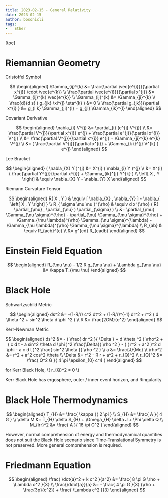 ```yaml
---
title: 2023-02-15 - General Relativity
date: 2023-02-15
author: bosonicli
tags:
-   Ether
---
```


[toc]

# Riemannian Geometry

Cristoffel Symbol

$$
\begin{aligned}
    \Gamma_{ij}^{k} &= \frac{\partial \vec{e^{i}}}{\partial x^{j}} \cdot \vec{e^{k}}    \\
    \frac{\partial \vec{e^{i}}}{\partial x^{j}} &= \Gamma_{ij}^{k} \vec{e^{k}}  \\
    \Gamma_{ij}^{k} &= \Gamma_{ji}^{k}  \\
    \frac{d}{d s} ( g_{jk} \xi^{j} \eta^{k} ) &= 0  \\
    \frac{\partial g_{jk}}{\partial x^{i} } &= g_{l k} \Gamma_{ji}^{l} + g_{jl} \Gamma_{ik}^{l}
\end{aligned}
$$

Covariant Derivative

$$
\begin{aligned}
    \nabla_{i} V^{j} &= \partial_{i} (e^{j} V^{j})  \\
    &= \frac{\partial V^{j}}{\partial x^{i}} e^{j} + \frac{\partial e^{j}}{\partial x^{i}} V^{j}    \\
    &= \frac{\partial V^{j}}{\partial x^{i}} e^{j} + \Gamma_{ji}^{k} e^{k} V^{j}    \\
    &= ( \frac{\partial V^{j}}{\partial x^{i}} + \Gamma_{k i}^{j} V^{k} ) e^{j}
\end{aligned}
$$

Lee Bracket

$$
\begin{aligned}
    ( \nabla_{X} Y )^{j} &= X^{i} ( \nabla_{i} Y )^{j}  \\
    &= X^{i} ( \frac{\partial Y^{j}}{\partial x^{i}} + \Gamma_{ik}^{j} Y^{k} )  \\
    \left[ X , Y \right] & \equiv \nabla_{X} Y - \nabla_{Y} X
\end{aligned}
$$

Riemann Curvature Tensor

$$
\begin{aligned}
    R( X , Y ) & \equiv [ \nabla_{X} , \nabla_{Y} ] - \nabla_{ \left[ X , Y \right] }   \\
    R_{ \sigma \mu \nu }^{\rho} & \equiv d x^{\rho} ( R( \partial_{\mu} , \partial_{\nu} ) \partial_{\sigma} )  \\
    &= \partial_{\mu} \Gamma_{\nu \sigma}^{\rho} - \partial_{\nu} \Gamma_{\mu \sigma}^{\rho} + \Gamma_{\mu \lambda}^{\rho} \Gamma_{\nu \sigma}^{\lambda} - \Gamma_{\nu \lambda}^{\rho} \Gamma_{\mu \sigma}^{\lambda}    \\
    R_{ab} & \equiv R_{acb}^{c} \\
    &= g^{cd} R_{cadb}
\end{aligned}
$$

# Einstein Field Equation

$$
\begin{aligned}
    R_{\mu \nu} - 1/2 R g_{\mu \nu} + \Lambda g_{\mu \nu} &= \kappa T_{\mu \nu}
\end{aligned}
$$

# Black Hole

Schwartzschild Metric

$$
\begin{aligned}
    ds^2 &= -(1-R/r) c^2 dt^2 + (1-R/r)^{-1} dr^2 + r^2 ( d \theta ^2 + sin^2 \theta d \phi ^2 )    \\
    R &= \frac{2GM}{c^2}
\end{aligned}
$$

Kerr-Newman Metric

$$
\begin{aligned}
    ds^2 &= - ( \frac{ dr ^2 }{ \Delta } + d \theta ^2 ) \rho^2 + ( c d t - a sin^2 \theta d \phi )^2 \frac{\Delta}{ \rho ^2 } - ( ( r^2 + a^2 )^2 d \phi - a c d t )^2 \frac{ sin^2 \theta }{ \rho ^2 }    \\
    a &= \frac{J}{Mc}   \\
    \rho^2 &= r^2 + a^2 cos^2 \theta    \\
    \Delta &= r^2 - R r + a^2 + r_{Q}^2 \\
    r_{Q}^2 &= \frac{ Q^2 G }{ 4 \pi \epsilon_{0} c^4 }
\end{aligned}
$$

for Kerr Black Hole, \\( r_{Q}^2 = 0 \\)

Kerr Black Hole has ergosphere, outer / inner event horizon, and Ringularity

# Black Hole Thermodynamics

$$
\begin{aligned}
    T_{H} &= \frac{ \kappa }{ 2 \pi }   \\
    S_{H} &= \frac{ A }{ 4 G }  \\
    \delta M &= T_{H} \delta S_{H} + \Omega_{H} \delta J + \Phi \delta Q    \\
    M_{irr}^2 &= \frac{ A }{ 16 \pi G^2 }
\end{aligned}
$$

However, normal comprehension of energy and thermodynamical quantities does not suit the Black Hole scenario since Time-Translational Symmetry is not preserved. More general comprehension is required.

# Friedmann Equation

$$
\begin{aligned}
    \frac{ \dot{a}^2 + k c^2 }{a^2} &= \frac{ 8 \pi G \rho + \Lambda c^2 }{3}  \\
    \frac{\ddot{a}}{a} &= - \frac{ 4 \pi G }{3} (\rho + \frac{3p}{c^2}) + \frac{ \Lambda c^2 }{3}
\end{aligned}
$$
